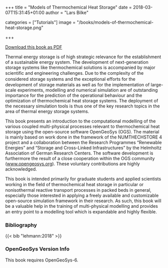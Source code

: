 +++
title = "Models of Thermochemical Heat Storage"
date = 2018-03-07T15:31:45+01:00
author = "Lars Bilke"

categories = ["Tutorials"]
image = "/books/models-of-thermochemical-heat-storage.png"

+++

[<i class="far fa-file-pdf"></i> Download this book as PDF](https://ogsstorage.blob.core.windows.net/web/Books/Heat-Storage-I/Models-of-Thermochemical-Heat-Storage.pdf)

Thermal energy storage is of high strategic relevance for the establishment of a sustainable energy system. The development of next-generation storage systems like thermochemical solutions is accompanied by major scientiﬁc and engineering challenges. Due to the complexity of the considered storage systems and the exceptional eﬀorts for the development of storage materials as well as for the implementation of large-scale experiments, modelling and numerical simulation are of outstanding importance for the prediction of the operational behaviour and the optimization of thermochemical heat storage systems. The deployment of the necessary simulation tools is thus one of the key research topics in the area of thermal energy storage systems.

This book presents an introduction to the computational modelling of the various coupled multi-physical processes relevant to thermochemical heat storage using the open-source software OpenGeoSys (OGS). The material is mainly based on work done in the framework of the NUMTHECHSTORE 4 project and a collaboration between the Research Programmes “Renewable Energies” and “Storage and Cross-Linked Infrastructures” by the Helmholtz Association of German Research Centers. The software development is furthermore the result of a close cooperation within the OGS community (www.opengeosys.org). These voluntary contributions are highly acknowledged.

This book is intended primarily for graduate students and applied scientists working in the ﬁeld of thermochemical heat storage in particular or nonisothermal reactive transport processes in packed beds in general, especially those interested in applying a freely available and customizable open-source simulation framework in their research. As such, this book will be a valuable help in the training of multi-physical modelling and provides an entry point to a modelling tool which is expandable and highly ﬂexible.

<div class='flow-root'>
</div>

<div class='note'>

### <i class="far fa-book"></i> Bibliography

{{< bib "lehmann:2018" >}}
</div>

<div class='note'>

### <i class="far fa-code-branch"></i> OpenGeoSys Version Info

This book requires OpenGeoSys-6.
</div>
